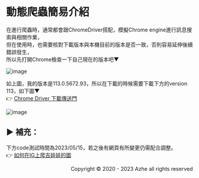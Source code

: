 # 動態爬蟲簡易介紹  
在進行爬蟲時，通常都會跟ChromeDriver搭配，模擬Chrome engine進行訊息搜索與相關作業，  
但在使用時，也需要核對下載版本與本機目前的版本是否一致，否則容易延伸後續錯誤發生，  
所以先打開Chrome檢查一下自己現在的版本吧▼  
  
![image](https://github.com/LouisAzhe/selenium-IG/assets/48307578/313cb925-9121-4f31-9000-b7caa68d32e1)
  
如上圖，我的版本是113.0.5672.93，所以在下載的時候需要下載下方的version 113，如下圖▼  
👉 [Chrome Driver 下載傳送門](https://chromedriver.chromium.org/downloads)  
  
![image](https://github.com/LouisAzhe/selenium-IG/assets/48307578/d18c8ccd-ef03-431c-8221-9dd0af166447)
  
## ▶ 補充：  
下方code測試時間為2023/05/15，若之後有網頁有所變更仍需配合調整。  
👉 [如何在IG上爬吉娃娃的圖](https://github.com/LouisAzhe/selenium-IG/blob/main/seleniumIG.py)  
  
<p align="right"> Copyright &copy; 2020 - 2023 Azhe all rights reserved </p>
